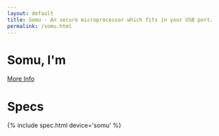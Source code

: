 ```yaml
---
layout: default
title: Somu - An secure microprocessor which fits in your USB port.
permalink: /somu.html
---
```


# Somu, I'm

<a href="https://j.mp/somu-cs">More Info</a>

# Specs

{% include spec.html device='somu' %}
